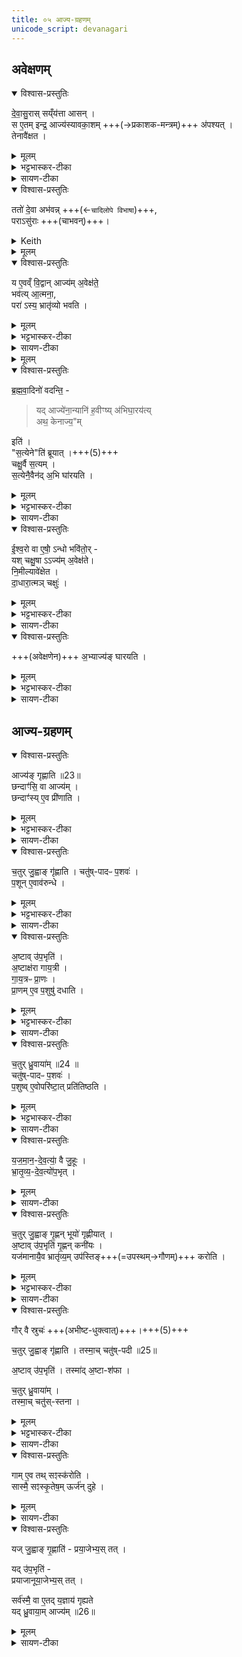 ```yaml
---
title: ०५ आज्य-ग्रहणम् 
unicode_script: devanagari
---
```

## अवेक्षणम्
<details open><summary>विश्वास-प्रस्तुतिः</summary>

दे॒वा॒सु॒रास् सय्ँय॑त्ता आसन् ।  
स ए॒तम् इन्द्र॒ आज्य॑स्यावका॒शम् +++(→प्रकाशक-मन्त्रम्)+++ अ॑पश्यत् ।  
तेनावै॑क्षत ।
</details>

<details><summary>मूलम्</summary>

दे॒वा॒सु॒रास्सय्ँय॑त्ता आसन् ।  
स ए॒तमिन्द्र॒ आज्य॑स्यावका॒शम॑पश्यत् ।  
तेनावै॑क्षत ।  
</details>

<details><summary>भट्टभास्कर-टीका</summary>

1देवासुरा इति ॥ आज्यस्यावकाशमिति 'अग्नेर्जिह्वा'1 इत्यवेक्षणमन्त्रस्यैषा संज्ञा ।
</details>

<details><summary>सायण-टीका</summary>

आहुतेः कस्या अप्यलोपोऽनन्तरायः यदेतदाज्यावेक्षणं पूर्वमुक्तं तत्र विशेषं वक्तुं तत्प्रस्तौति — ‘देवासुराः संयत्ता आसन्। स एतमिन्द्र आज्यस्यावकाशमपश्यत्। तेनावैक्षत। 
</details>

<div class="js_include" url="/vedAH_yajuH/taittirIyam/sArasvata-vibhAgaH/brAhmaNam/brAhmaNam/sarva-prastutiH/3/3_darsha-pUrNa-mAsAdi/05_Ajya-grahaNam/tato_devA_abhavan.md" unfilled newLevelForH1="5" includeTitle="false">   

<details open><summary>विश्वास-प्रस्तुतिः</summary>

ततो॑ दे॒वा अभ॑वन्न् +++(←`चादिलोपे विभाषा`)+++,  
पराऽसु॑राः +++(चाभवन्)+++।  
</details>

<details><summary>Keith</summary>

Then the gods prospered,  
the Asuras were defeated. 
</details>


<details><summary>मूलम्</summary>

ततो॑ दे॒वा अभ॑वन् ।  
पराऽसु॑राः ।
</details>
</div>

<details open><summary>विश्वास-प्रस्तुतिः</summary>

य ए॒वव्ँ वि॒द्वान् आज्य॑म् अ॒वेक्ष॑ते॒  
भव॑त्य् आ॒त्मना॒,  
परा॑ ऽस्य॒ भ्रातृ॑व्यो भवति ।
</details>

<details><summary>मूलम्</summary>

य ए॒वव्ँवि॒द्वानाज्य॑म॒वेक्ष॑ते ।
भव॑त्या॒त्मना॑ ।  
परा॑ऽस्य॒ भ्रातृ॑व्यो भवति ।
</details>

<details><summary>भट्टभास्कर-टीका</summary>

आत्मनेति । प्रकृत्यादितृतीया ।
</details>

<details><summary>सायण-टीका</summary>

य एवं विद्वानाज्यमवेक्षते। भवत्यात्मना। पराऽस्य भ्रातृव्यो भवति’ (ब्रा. का. ३ प्र. ३ अ. ५) इति। **अवकाशः** प्रकाशको मन्त्रः। स चाग्नेर् जिह्वाऽसीत्य्-आदिकः। 
</details>

<details><summary>मूलम्</summary>


ई॒श्व॒रो वा ए॒षो॑ऽन्धो भवि॑तोः ।  

यश्चक्षु॒षाऽऽज्य॑म॒वेक्ष॑ते ।
नि॒मील्यावे॑क्षेत ।
</details>

<details open><summary>विश्वास-प्रस्तुतिः</summary>

ब्र॒ह्म॒वा॒दिनो॑ वदन्ति॒ - 

> यद् आज्ये॑ना॒न्यानि॑ ह॒वीꣳष्य् अ॑भिघा॒रय॑त्य्  
> अथ॒ केनाज्य॒"म् 

इति॑ ।  
"स॒त्येने"ति॑ ब्रूयात् ।+++(5)+++  
चक्षु॒र्वै स॒त्यम् ।  
स॒त्येनै॒वैन॑द् अ॒भि घा॑रयति ।
</details>

<details><summary>मूलम्</summary>

ब्र॒ह्म॒वा॒दिनो॑ वदन्ति ।  
यदाज्ये॑ना॒न्यानि॑ ह॒वीꣳष्य॑भिघा॒रय॑ति ॥22॥  
अथ॒ केनाज्य॒मिति॑ ।  
स॒त्येनेति॑ ब्रूयात् ।  

चक्षु॒र्वै स॒त्यम् ।  
स॒त्येनै॒वैन॑द॒भि घा॑रयति ।
</details>

<details><summary>भट्टभास्कर-टीका</summary>

यदाज्येनेति । गतम् ।
सत्यं सतां साधु यथार्थग्रहणसामर्थ्यात् । 
</details>

<details><summary>सायण-टीका</summary>

अभिघारणरूपत्वकथनेनावेक्षणं प्रशंसति – ‘ब्रह्मवादिनो वदन्ति। यदाज्योनान्यानि हवीꣳष्याभिघारयति। अथ केनाऽऽज्यमिति। शत्येनेति ब्रूयात्। चक्षुर्वै सत्यम्। सत्येनैवैनदभिघारयति’ (ब्रा. का. ३ प्र. ३ अ. ५) इति। 
</details>

<details open><summary>विश्वास-प्रस्तुतिः</summary>

ई॒श्व॒रो वा ए॒षो॒॑ ऽन्धो भवि॑तो॒र् -  
यश् चक्षु॒षा ऽऽज्य॑म् अ॒वेक्ष॑ते।  
नि॒मील्यावे॑क्षेत ।  
दा॒धारा॒त्मञ् चक्षुः॑ ।
</details>

<details><summary>मूलम्</summary>

ई॒श्व॒रो वा ए॒षो॑ऽन्धो भवि॑तोः ।  
यश्चक्षु॒षाऽऽज्य॑म॒वेक्ष॑ते  
नि॒मील्यावे॑क्षेत ।  
दा॒धारा॒त्मञ् चक्षुः॑ ।
</details>

<details><summary>भट्टभास्कर-टीका</summary>

अन्धो भवितोः भवितुमीश्वरः । 'ईश्वरे तोसुन्कसुनौ' इति तोसुन् । तेजस्त्वादाज्यस्य ।

दाधारेति । आत्मनि चक्षुरविकलं धारयति स्थापयति । छान्दसो लिट्, तुजादित्वादभ्यासस्य दीर्घत्वम् ।
</details>

<details><summary>सायण-टीका</summary>

अवेक्षणे निमीलनरूपं विशेषं – “ईश्वरो वा एषोऽन्धे भवितोः। यश्चक्षुषाऽऽज्यमवेक्षते। निमील्यावेक्षेत। दाधाराऽऽत्मन्चक्षुः। 
</details>

<details open><summary>विश्वास-प्रस्तुतिः</summary>

+++(अवेक्षणेन)+++ अ॒भ्याज्य॑ङ् घारयति ।  
</details>

<details><summary>मूलम्</summary>

अ॒भ्याज्य॑ङ्घारयति ।  
</details>

<details><summary>भट्टभास्कर-टीका</summary>

आज्यं चाभिघारयति निमीलनेनात्मनि स्थापितं भवति । अवेक्षणेनाज्यस्याभिघारणम् ॥
</details>

<details><summary>सायण-टीका</summary>

अभ्याज्यं धारयति’ (ब्रा. का. ३ प्र. ३ अ. ५) इति।
</details>

## आज्य-ग्रहणम्
<details open><summary>विश्वास-प्रस्तुतिः</summary>

आज्य॑ङ् गृह्णाति ॥23॥  
छन्दाꣳ॑सि॒ वा आज्य॑म् ।  
छन्दाꣳ॑स्य् ए॒व प्री॑णाति ।
</details>

<details><summary>मूलम्</summary>

आज्य॑ङ्गृह्णाति ॥23॥  
छन्दाꣳ॑सि॒ वा आज्य॑म् ।  
छन्दाꣳ॑स्य् ए॒व प्री॑णाति ।
</details>

<details><summary>भट्टभास्कर-टीका</summary>

2आज्यं गृह्णातीति ॥ चतुर्ग्रहादिविशिष्टम् ।
</details>

<details><summary>सायण-टीका</summary>

विधत्ते — ‘आज्यं गृह्णाति। छन्दाꣳसि वा आज्यम्। छन्दाꣳस्येव प्रीणाति’ (ब्रा. का. ३ प्र. ३ अ. ५) इति। 
</details>

<details open><summary>विश्वास-प्रस्तुतिः</summary>

च॒तुर् जु॒ह्वाङ् गृ॑ह्णाति ।
चतु॑ष्-पादᳶ प॒शवः॑ ।  
प॒शून् ए॒वाव॑रुन्धे ।  
</details>

<details><summary>मूलम्</summary>

च॒तुर्जु॒ह्वाङ्गृ॑ह्णाति ।
चतु॑ष्पादᳶ प॒शवः॑ ।  
प॒शूने॒वाव॑रुन्धे ।  
</details>

<details><summary>भट्टभास्कर-टीका</summary>

छन्दांसि वा इति । प्रधानसाधनत्वान् ।
</details>

<details><summary>सायण-टीका</summary>

स्रुग्विशेषेणाऽऽवृत्तिविशेषं विधत्ते — ‘चतुर्जुह्वां गृह्णाति। चतुष्पादः पशवः। पशूनेवावरुन्धे। 
</details>

<details open><summary>विश्वास-प्रस्तुतिः</summary>

अ॒ष्टाव् उ॑प॒भृति॑ ।  
अ॒ष्टाक्ष॑रा गाय॒त्री ।  
गा॒य॒त्रᳶ प्रा॒णः ।  
प्रा॒णम् ए॒व प॒शुषु॑ दधाति   ।
</details>

<details><summary>मूलम्</summary>

अ॒ष्टावु॑प॒भृति॑ ।  
अ॒ष्टाक्ष॑रा गाय॒त्री ।  
गा॒य॒त्रᳶ प्रा॒णः ।  
प्रा॒णमे॒व प॒शुषु॑ दधाति   ।
</details>

<details><summary>भट्टभास्कर-टीका</summary>

अष्टावुपभृति गृह्णातीत्येव । 
</details>

<details><summary>सायण-टीका</summary>

अष्टावुपभृति। अष्टाक्षरा गायत्री। गायत्रः प्राणः। प्राणमेव पशुषु दधाति। 
</details>

<details open><summary>विश्वास-प्रस्तुतिः</summary>

च॒तुर् ध्रु॒वाया॑म् ॥24 ॥  
चतु॑ष्-पादᳶ प॒शवः॑ ।  
प॒शुष्व् ए॒वोपरि॑ष्टा॒त् प्रति॑तिष्ठति ।  
</details>

<details><summary>मूलम्</summary>

च॒तुर्ध्रु॒वाया॑म् ॥24 ॥  
चतु॑ष्पादᳶ प॒शवः॑ ।  
प॒शुष्वे॒वोपरि॑ष्टा॒त्प्रति॑तिष्ठति ।  
</details>

<details><summary>भट्टभास्कर-टीका</summary>

एवं चतुर्ध्रुवायामित्यत्रापि ।
</details>

<details><summary>सायण-टीका</summary>

चतुर्ध्रुवायाम्। चतुष्पादः पशवः। पशुष्वेवोपरिष्टात्प्रतितिष्ठति” (ब्रा. का. ३ प्र. ३ अ. ५) इति। 
</details>

<details open><summary>विश्वास-प्रस्तुतिः</summary>

य॒ज॒मा॒न॒-दे॒व॒त्या॒॑ वै जु॒हूः ।  
भ्रा॒तृ॒व्य॒-दे॒व॒त्यो॑प॒भृत् ।  
</details>

<details><summary>मूलम्</summary>

य॒ज॒मा॒न॒दे॒व॒त्या॑ वै जु॒हूः ।  
भ्रा॒तृ॒व्य॒दे॒व॒त्यो॑प॒भृत् ।  
</details>

<details><summary>सायण-टीका</summary>

ग्राह्यस्याऽऽज्युस्य स्रुग्विशेषेणाल्पाधिकपरिमाणं विधत्ते — “यजमानदेवत्या वै जुहूः। भ्रातृव्यदेवत्योपभृत्। 
</details>

<details open><summary>विश्वास-प्रस्तुतिः</summary>

च॒तुर् जु॒ह्वाङ् गृ॒ह्णन् भूयो॑ गृह्णीयात् ।  
अ॒ष्टाव् उ॑प॒भृति॑ गृ॒ह्णन् कनी॑यः ।  
यज॑मानायै॒व भ्रातृ॑व्य॒म् उप॑स्तिङ्+++(=उपस्थम्→गौणम्)+++ करोति ।  
</details>

<details><summary>मूलम्</summary>

च॒तुर्जु॒ह्वाङ्गृ॒ह्णन्भूयो॑ गृह्णीयात्।  
अ॒ष्टावु॑प॒भृति॑ गृ॒ह्णन्कनी॑यः ।  
यज॑मानायै॒व भ्रातृ॑व्य॒मुप॑स्तिङ्करोति ।  
</details>

<details><summary>भट्टभास्कर-टीका</summary>

भूयः बहुतरम् ।

कनीय इति । गृह्णीयादित्येव । कनीयोऽल्पतरम् । 'युवाल्पयोः' इति कनादेशः ।  
उपस्तिं गुणभूतं, समीपे भवतीत्य् उपस्तिः । अस्तेः क्तिनि 'छन्दस्युभयथा' इति सार्वधातुकत्वात् भूभावाभावः, अल्लोपश्च ॥
</details>

<details><summary>सायण-टीका</summary>

चतुर्जुह्वा गृह्णन्भूयो गृह्णीयात्। अष्टावुपभृति गृह्णन्कनीयः। यजमानायैव भ्रातृव्यमुपस्तिं करोति” (ब्रा. का. ३ प्र. ३ अ. ५) इति। उप समीपे भृत्यत्वेनास्ति तिष्ठतीत्युपस्तिः। 
</details>

<details open><summary>विश्वास-प्रस्तुतिः</summary>

गौर् वै स्रुचः॑  +++(अभीष्ट-धुक्त्वात्)+++।+++(5)+++  

च॒तुर् जु॒ह्वाङ् गृ॑ह्णाति ।
तस्मा॒च् चतु॑ष्-पदी ॥25॥

अ॒ष्टाव् उ॑प॒भृति॑ ।
तस्मा॑द् अ॒ष्टा-श॑फा ।

च॒तुर् ध्रु॒वाया॑म् ।  
तस्मा॒च् चतु॑स्-स्तना ।
</details>

<details><summary>मूलम्</summary>

गौर्वै स्रुचः॑ ।  

च॒तुर्जु॒ह्वाङ्गृ॑ह्णाति ।
तस्मा॒च्चतु॑ष्पदी ॥25॥

अ॒ष्टावु॑प॒भृति॑ ।
तस्मा॑द॒ष्टाश॑फा ।

च॒तुर्ध्रु॒वाया॑म् ।  
तस्मा॒च्चतु॑स्स्तना । 
</details>

<details><summary>भट्टभास्कर-टीका</summary>

3गौर्वा इति ॥ अभिमतधुक्त्वात् ।

चतुष्पदीति । 'पादोऽन्यतरस्याम्' इति ङीप्, 'पादः पत्' इति पद्भावः ॥

अष्टावुपभृति गृह्णातीत्येव ॥

इति तैत्तिरीयब्राह्मणे तृतीये तृतीये पञ्चमोऽनुवाकः ॥

</details>

<details><summary>सायण-टीका</summary>

संख्यां पुनः प्रकारान्तरेण स्तौति – “गौर्वै स्रुचः चतुर्जुह्वां गृह्णाति। तस्माच्चतुष्पदी। अष्टावुपभृति। तस्मादष्टाशफा। चतुर्ध्रुवायाम्। तस्माच्चतुस्तना। 
</details>

<details open><summary>विश्वास-प्रस्तुतिः</summary>

गाम् ए॒व तथ् सꣵस्क॑रोति ।  
सास्मै॒ सꣵस्कृ॒तेष॒म् ऊर्ज॑न् दुहे ।  
</details>

<details><summary>मूलम्</summary>

गामे॒व तत्सꣵस्क॑रोति ।  
सास्मै॒ सꣵस्कृ॒तेष॒मूर्ज॑न्दुहे ।  
</details>

<details><summary>सायण-टीका</summary>

गामेव तत्सꣳस्करोति। साऽस्मै सꣳस्कृतेषमूर्जं दुहे” (ब्रा. का. ३ प्र. ३ अ. ५) इति। 
</details>

<details open><summary>विश्वास-प्रस्तुतिः</summary>

यज् जु॒ह्वाङ् गृ॒ह्णाति॑ -
प्रया॒जेभ्य॒स् तत् ।

यद् उ॑प॒भृति॑ -  
प्रयाजानूया॒जेभ्य॒स् तत् ।  

सर्व॑स्मै॒ वा ए॒तद् य॒ज्ञाय॑ गृह्यते  
यद् ध्रु॒वाया॒म् आज्य॑म् ॥26॥
</details>

<details><summary>मूलम्</summary>

यज्जु॒ह्वाङ्गृ॒ह्णाति॑ ।
प्र॒या॒जेभ्य॒स्तत् ।

यदु॑प॒भृति॑ ।
प्र॒या॒जा॒नू॒या॒जेभ्य॒स्तत् ।  

सर्व॑स्मै॒ वा ए॒तद्य॒ज्ञाय॑ गृह्यते ।
यद्ध्रु॒वाया॒माज्य॑म् ॥26॥
</details>

<details><summary>सायण-टीका</summary>

गृहीतस्याऽऽज्यस्य यथोचितमाहुत्यङ्गत्वं दर्शयति – “यज्जुह्वां गृह्णाति। प्रयाजेभ्यस्तत्। यदुपभृति। प्रयाजानूयाजेभ्यस्तत्। सर्वस्मै वा एतद्यज्ञाय गृह्यते। यद्ध्रुवायामाज्यम्” (ब्रा. का. ३ प्र. ३ अ. ५) इति। पञ्चसु प्रयाजेषु त्रयं जौहवाज्येन निष्पाद्यं, द्वयं त्वौपभृतार्धेन, शिष्टेन त्वनूयाजाः। यत्र द्रव्यापेक्षा तत्र सर्वत्र ध्रौवम्।
</details>
